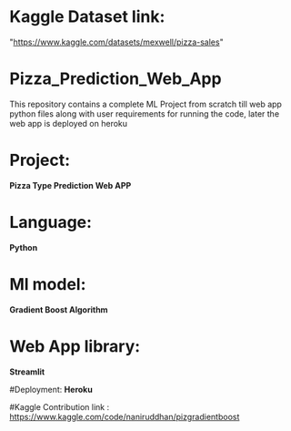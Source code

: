 # Kaggle Dataset link:
"https://www.kaggle.com/datasets/mexwell/pizza-sales"


# Pizza_Prediction_Web_App
This repository contains a complete ML Project from scratch till web app python files along with user requirements for running the code, later the web app is deployed on heroku

# Project: 
**Pizza Type Prediction Web APP**

# Language:
**Python**

# Ml model:
**Gradient Boost Algorithm**

# Web App library:
**Streamlit**

#Deployment:
**Heroku**


#Kaggle Contribution link : https://www.kaggle.com/code/naniruddhan/pizgradientboost

